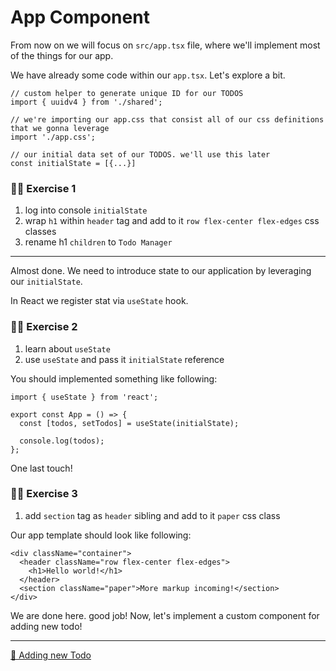 # App Component

From now on we will focus on `src/app.tsx` file, where we'll implement most of the things for our app.

We have already some code within our `app.tsx`. Let's explore a bit.

```tsx
// custom helper to generate unique ID for our TODOS
import { uuidv4 } from './shared';
```

```tsx
// we're importing our app.css that consist all of our css definitions that we gonna leverage
import './app.css';
```

```tsx
// our initial data set of our TODOS. we'll use this later
const initialState = [{...}]
```

### 🙇‍♀️ Exercise 1

1. log into console `initialState`
1. wrap `h1` within `header` tag and add to it `row flex-center flex-edges` css classes
1. rename h1 `children` to `Todo Manager`

---

Almost done. We need to introduce state to our application by leveraging our `initialState`.

In React we register stat via `useState` hook.

### 🙇‍♀️ Exercise 2

1. learn about `useState`
1. use `useState` and pass it `initialState` reference

You should implemented something like following:

```tsx
import { useState } from 'react';

export const App = () => {
  const [todos, setTodos] = useState(initialState);

  console.log(todos);
};
```

One last touch!

### 🙇‍♀️ Exercise 3

1. add `section` tag as `header` sibling and add to it `paper` css class

Our app template should look like following:

```tsx
<div className="container">
  <header className="row flex-center flex-edges">
    <h1>Hello world!</h1>
  </header>
  <section className="paper">More markup incoming!</section>
</div>
```

We are done here. good job! Now, let's implement a custom component for adding new todo!

---

[🚀 Adding new Todo](./5-add-todo.md)
